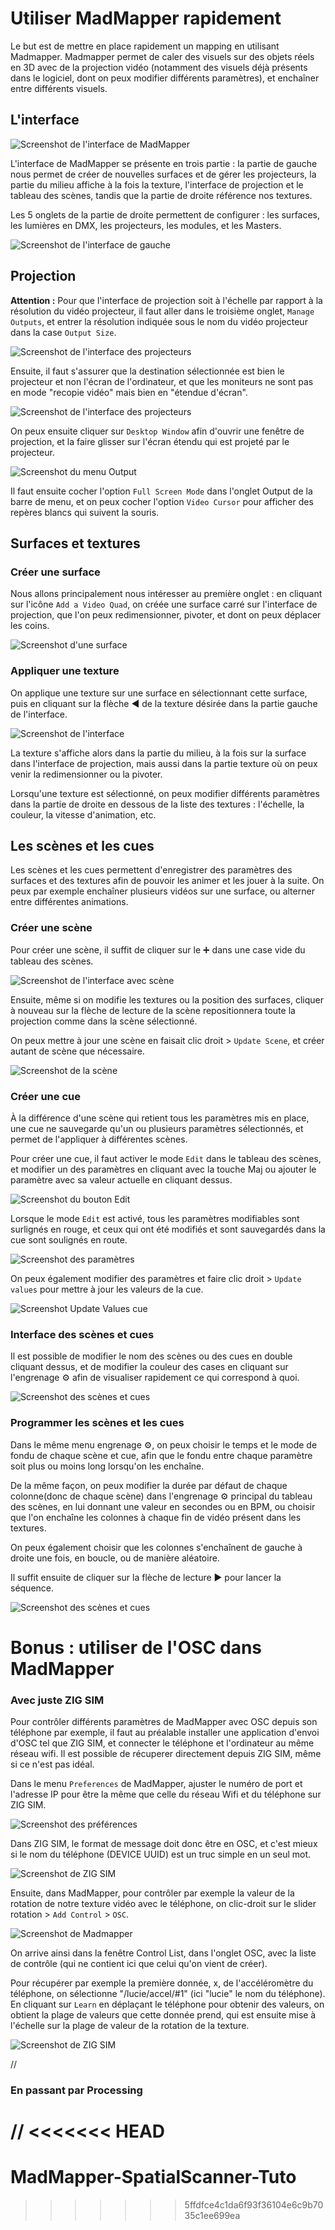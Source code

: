 # Utiliser MadMapper rapidement

Le but est de mettre en place rapidement un mapping en utilisant Madmapper. Madmapper permet de caler des visuels sur des objets réels en 3D avec de la projection vidéo (notamment des visuels déjà présents dans le logiciel, dont on peux modifier différents paramètres), et enchaîner entre différents visuels.

## L'interface

![Screenshot de l'interface de MadMapper](./images/screen1.png)

L'interface de MadMapper se présente en trois partie : la partie de gauche nous permet de créer de nouvelles surfaces et de gérer les projecteurs, la partie du milieu affiche à la fois la texture, l'interface de projection et le tableau des scènes, tandis que la partie de droite référence nos textures.

Les 5 onglets de la partie de droite permettent de configurer : les surfaces, les lumières en DMX, les projecteurs, les modules, et les Masters.

![Screenshot de l'interface de gauche](./images/screen2.png)

## Projection

**Attention :** Pour que l'interface de projection soit à l'échelle par rapport à la résolution du vidéo projecteur, il faut aller dans le troisième onglet, `Manage Outputs`, et entrer la résolution indiquée sous le nom du vidéo projecteur dans la case `Output Size`.

![Screenshot de l'interface des projecteurs](./images/screen2_1.png)

Ensuite, il faut s'assurer que la destination sélectionnée est bien le projecteur et non l'écran de l'ordinateur, et que les moniteurs ne sont pas en mode "recopie vidéo" mais bien en "étendue d'écran".

![Screenshot de l'interface des projecteurs](./images/screen2_2.png)

On peux ensuite cliquer sur `Desktop Window` afin d'ouvrir une fenêtre de projection, et la faire glisser sur l'écran étendu qui est projeté par le projecteur.

![Screenshot du menu Output](./images/screen2_3.png)

Il faut ensuite cocher l'option `Full Screen Mode` dans l'onglet Output de la barre de menu, et on peux cocher l'option `Video Cursor` pour afficher des repères blancs qui suivent la souris.

## Surfaces et textures

### Créer une surface

Nous allons principalement nous intéresser au première onglet : en cliquant sur l'icône `Add a Video Quad`, on créée une surface carré sur l'interface de projection, que l'on peux redimensionner, pivoter, et dont on peux déplacer les coins.

![Screenshot d'une surface](./images/screen3.png)

### Appliquer une texture

On applique une texture sur une surface en sélectionnant cette surface, puis en cliquant sur la flèche ◀️ de la texture désirée dans la partie gauche de l'interface.

![Screenshot de l'interface](./images/screen4.png)

La texture s'affiche alors dans la partie du milieu, à la fois sur la surface dans l'interface de projection, mais aussi dans la partie texture où on peux venir la redimensionner ou la pivoter.

Lorsqu'une texture est sélectionné, on peux modifier différents paramètres dans la partie de droite en dessous de la liste des textures : l'échelle, la couleur, la vitesse d'animation, etc.

## Les scènes et les cues

Les scènes et les cues permettent d'enregistrer des paramètres des surfaces et des textures afin de pouvoir les animer et les jouer à la suite. On peux par exemple enchaîner plusieurs vidéos sur une surface, ou alterner entre différentes animations.

### Créer une scène

Pour créer une scène, il suffit de cliquer sur le ➕ dans une case vide du tableau des scènes.

![Screenshot de l'interface avec scène](./images/screen5.png)

Ensuite, même si on modifie les textures ou la position des surfaces, cliquer à nouveau sur la flèche de lecture de la scène repositionnera toute la projection comme dans la scène sélectionné.

On peux mettre à jour une scène en faisait clic droit > `Update Scene`, et créer autant de scène que nécessaire. 

![Screenshot de la scène](./images/screen6.png)

### Créer une cue

À la différence d'une scène qui retient tous les paramètres mis en place, une cue ne sauvegarde qu'un ou plusieurs paramètres sélectionnés, et permet de l'appliquer à différentes scènes.

Pour créer une cue, il faut activer le mode `Edit` dans le tableau des scènes, et modifier un des paramètres en cliquant avec la touche Maj ou ajouter le paramètre avec sa valeur actuelle en cliquant dessus.

![Screenshot du bouton Edit](./images/screen7.png)

Lorsque le mode `Edit` est activé, tous les paramètres modifiables sont surlignés en rouge, et ceux qui ont été modifiés et sont sauvegardés dans la cue sont soulignés en route.

![Screenshot des paramètres](./images/screen8.png)

On peux également modifier des paramètres et faire clic droit > `Update values` pour mettre à jour les valeurs de la cue.

![Screenshot Update Values cue](./images/screen9.png)

### Interface des scènes et cues

Il est possible de modifier le nom des scènes ou des cues en double cliquant dessus, et de modifier la couleur des cases en cliquant sur l'engrenage ⚙️ afin de visualiser rapidement ce qui correspond à quoi.

![Screenshot des scènes et cues](./images/screen10.png)

### Programmer les scènes et les cues

Dans le même menu engrenage ⚙️, on peux choisir le temps et le mode de fondu de chaque scène et cue, afin que le fondu entre chaque paramètre soit plus ou moins long lorsqu'on les enchaîne.

De la même façon, on peux modifier la durée par défaut de chaque colonne(donc de chaque scène) dans l'engrenage ⚙️ principal du tableau des scènes, en lui donnant une valeur en secondes ou en BPM, ou choisir que l'on enchaîne les colonnes à chaque fin de vidéo présent dans les textures.

On peux également choisir que les colonnes s'enchaînent de gauche à droite une fois, en boucle, ou de manière aléatoire.

Il suffit ensuite de cliquer sur la flèche de lecture ▶️ pour lancer la séquence.

![Screenshot des scènes et cues](./images/screen11.png)

# **Bonus** : utiliser de l'OSC dans MadMapper

### Avec juste ZIG SIM

Pour contrôler différents paramètres de MadMapper avec OSC depuis son téléphone par exemple, il faut au préalable installer une application d'envoi d'OSC tel que ZIG SIM, et connecter le téléphone et l'ordinateur au même réseau wifi. Il est possible de récuperer directement depuis ZIG SIM, même si ce n'est pas idéal.

Dans le menu `Preferences` de MadMapper, ajuster le numéro de port et l'adresse IP pour être la même que celle du réseau Wifi et du téléphone sur ZIG SIM.

![Screenshot des préférences](./images/screen12.png)

Dans ZIG SIM, le format de message doit donc être en OSC, et c'est mieux si le nom du téléphone (DEVICE UUID) est un truc simple en un seul mot.

![Screenshot de ZIG SIM](./images/screen13.png)

Ensuite, dans MadMapper, pour contrôler par exemple la valeur de la rotation de notre texture vidéo avec le téléphone, on clic-droit sur le slider rotation > `Add Control` > `OSC`.

![Screenshot de Madmapper](./images/screen14.png)

On arrive ainsi dans la fenêtre Control List, dans l'onglet OSC, avec la liste de contrôle (qui ne contient ici que celui qu'on vient de créer).

Pour récupérer par exemple la première donnée, x, de l'accéléromètre du téléphone, on sélectionne "/lucie/accel/#1" (ici "lucie" le nom du téléphone).
En cliquant sur `Learn` en déplaçant le téléphone pour obtenir des valeurs, on obtient la plage de valeurs que cette donnée prend, qui est ensuite mise à l'échelle sur la plage de valeur de la rotation de la texture.

![Screenshot de ZIG SIM](./images/screen15.png)

//

### En passant par Processing
 //
<<<<<<< HEAD
=======
# MadMapper-SpatialScanner-Tuto
>>>>>>> 5ffdfce4c1da6f93f36104e6c9b7035c1ee699ea
